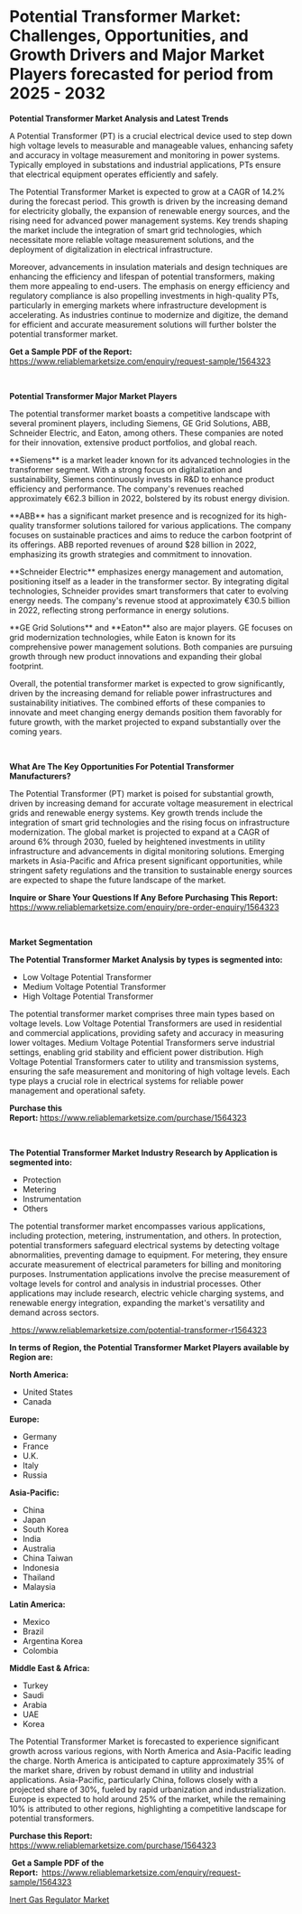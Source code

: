 <p><h1>Potential Transformer Market: Challenges, Opportunities, and Growth Drivers and Major Market Players forecasted for period from 2025 - 2032</h1></p><p><strong>Potential Transformer Market Analysis and Latest Trends</strong></p>
<p><p>A Potential Transformer (PT) is a crucial electrical device used to step down high voltage levels to measurable and manageable values, enhancing safety and accuracy in voltage measurement and monitoring in power systems. Typically employed in substations and industrial applications, PTs ensure that electrical equipment operates efficiently and safely.</p><p>The Potential Transformer Market is expected to grow at a CAGR of 14.2% during the forecast period. This growth is driven by the increasing demand for electricity globally, the expansion of renewable energy sources, and the rising need for advanced power management systems. Key trends shaping the market include the integration of smart grid technologies, which necessitate more reliable voltage measurement solutions, and the deployment of digitalization in electrical infrastructure.</p><p>Moreover, advancements in insulation materials and design techniques are enhancing the efficiency and lifespan of potential transformers, making them more appealing to end-users. The emphasis on energy efficiency and regulatory compliance is also propelling investments in high-quality PTs, particularly in emerging markets where infrastructure development is accelerating. As industries continue to modernize and digitize, the demand for efficient and accurate measurement solutions will further bolster the potential transformer market.</p></p>
<p><strong>Get a Sample PDF of the Report:&nbsp;</strong> <a href="https://www.reliablemarketsize.com/enquiry/request-sample/1564323?utm_campaign=3072&utm_medium=2&utm_source=Github&utm_content=ia&utm_term=08042025&utm_id=potential-transformer">https://www.reliablemarketsize.com/enquiry/request-sample/1564323</a></p>
<p>&nbsp;</p>
<p><strong>Potential Transformer Major Market Players</strong></p>
<p><p>The potential transformer market boasts a competitive landscape with several prominent players, including Siemens, GE Grid Solutions, ABB, Schneider Electric, and Eaton, among others. These companies are noted for their innovation, extensive product portfolios, and global reach.</p><p>**Siemens** is a market leader known for its advanced technologies in the transformer segment. With a strong focus on digitalization and sustainability, Siemens continuously invests in R&D to enhance product efficiency and performance. The company's revenues reached approximately €62.3 billion in 2022, bolstered by its robust energy division.</p><p>**ABB** has a significant market presence and is recognized for its high-quality transformer solutions tailored for various applications. The company focuses on sustainable practices and aims to reduce the carbon footprint of its offerings. ABB reported revenues of around $28 billion in 2022, emphasizing its growth strategies and commitment to innovation.</p><p>**Schneider Electric** emphasizes energy management and automation, positioning itself as a leader in the transformer sector. By integrating digital technologies, Schneider provides smart transformers that cater to evolving energy needs. The company's revenue stood at approximately €30.5 billion in 2022, reflecting strong performance in energy solutions.</p><p>**GE Grid Solutions** and **Eaton** also are major players. GE focuses on grid modernization technologies, while Eaton is known for its comprehensive power management solutions. Both companies are pursuing growth through new product innovations and expanding their global footprint.</p><p>Overall, the potential transformer market is expected to grow significantly, driven by the increasing demand for reliable power infrastructures and sustainability initiatives. The combined efforts of these companies to innovate and meet changing energy demands position them favorably for future growth, with the market projected to expand substantially over the coming years.</p></p>
<p>&nbsp;</p>
<p><strong>What Are The Key Opportunities For Potential Transformer Manufacturers?</strong></p>
<p><p>The Potential Transformer (PT) market is poised for substantial growth, driven by increasing demand for accurate voltage measurement in electrical grids and renewable energy systems. Key growth trends include the integration of smart grid technologies and the rising focus on infrastructure modernization. The global market is projected to expand at a CAGR of around 6% through 2030, fueled by heightened investments in utility infrastructure and advancements in digital monitoring solutions. Emerging markets in Asia-Pacific and Africa present significant opportunities, while stringent safety regulations and the transition to sustainable energy sources are expected to shape the future landscape of the market.</p></p>
<p><strong>Inquire or Share Your Questions If Any Before Purchasing This Report:</strong> <a href="https://www.reliablemarketsize.com/enquiry/pre-order-enquiry/1564323?utm_campaign=3072&utm_medium=2&utm_source=Github&utm_content=ia&utm_term=08042025&utm_id=potential-transformer">https://www.reliablemarketsize.com/enquiry/pre-order-enquiry/1564323</a></p>
<p>&nbsp;</p>
<p><strong>Market Segmentation</strong></p>
<p><strong>The Potential Transformer Market Analysis by types is segmented into:</strong></p>
<p><ul><li>Low Voltage Potential Transformer</li><li>Medium Voltage Potential Transformer</li><li>High Voltage Potential Transformer</li></ul></p>
<p><p>The potential transformer market comprises three main types based on voltage levels. Low Voltage Potential Transformers are used in residential and commercial applications, providing safety and accuracy in measuring lower voltages. Medium Voltage Potential Transformers serve industrial settings, enabling grid stability and efficient power distribution. High Voltage Potential Transformers cater to utility and transmission systems, ensuring the safe measurement and monitoring of high voltage levels. Each type plays a crucial role in electrical systems for reliable power management and operational safety.</p></p>
<p><strong>Purchase this Report:&nbsp;</strong><a href="https://www.reliablemarketsize.com/purchase/1564323?utm_campaign=3072&utm_medium=2&utm_source=Github&utm_content=ia&utm_term=08042025&utm_id=potential-transformer">https://www.reliablemarketsize.com/purchase/1564323</a></p>
<p>&nbsp;</p>
<p><strong>The Potential Transformer Market Industry Research by Application is segmented into:</strong></p>
<p><ul><li>Protection</li><li>Metering</li><li>Instrumentation</li><li>Others</li></ul></p>
<p><p>The potential transformer market encompasses various applications, including protection, metering, instrumentation, and others. In protection, potential transformers safeguard electrical systems by detecting voltage abnormalities, preventing damage to equipment. For metering, they ensure accurate measurement of electrical parameters for billing and monitoring purposes. Instrumentation applications involve the precise measurement of voltage levels for control and analysis in industrial processes. Other applications may include research, electric vehicle charging systems, and renewable energy integration, expanding the market's versatility and demand across sectors.</p></p>
<p><a href="https://www.reliablemarketsize.com/potential-transformer-r1564323?utm_campaign=3072&utm_medium=2&utm_source=Github&utm_content=ia&utm_term=08042025&utm_id=potential-transformer">&nbsp;https://www.reliablemarketsize.com/potential-transformer-r1564323</a></p>
<p><strong>In terms of Region, the Potential Transformer Market Players available by Region are:</strong></p>
<p>
    <p> <strong> North America: </strong>
        <ul>
            <li>United States</li>
            <li>Canada</li>
        </ul>
        </p> 
    <p> <strong> Europe: </strong>
        <ul>
            <li>Germany</li>
            <li>France</li>
            <li>U.K.</li>
            <li>Italy</li>
            <li>Russia</li>
        </ul>
        </p> 
    <p> <strong> Asia-Pacific: </strong>
        <ul>
            <li>China</li>
            <li>Japan</li>
            <li>South Korea</li>
            <li>India</li>
            <li>Australia</li>
            <li>China Taiwan</li>
            <li>Indonesia</li>
            <li>Thailand</li>
            <li>Malaysia</li>
        </ul>
        </p> 
    <p> <strong> Latin America: </strong>
        <ul>
            <li>Mexico</li>
            <li>Brazil</li>
            <li>Argentina Korea</li>
            <li>Colombia</li>
        </ul>
        </p> 
    <p> <strong> Middle East & Africa: </strong>
        <ul>
            <li>Turkey</li>
            <li>Saudi</li>
            <li>Arabia</li>
            <li>UAE</li>
            <li>Korea</li>
        </ul>
    </p>
    </p>
<p><p>The Potential Transformer Market is forecasted to experience significant growth across various regions, with North America and Asia-Pacific leading the charge. North America is anticipated to capture approximately 35% of the market share, driven by robust demand in utility and industrial applications. Asia-Pacific, particularly China, follows closely with a projected share of 30%, fueled by rapid urbanization and industrialization. Europe is expected to hold around 25% of the market, while the remaining 10% is attributed to other regions, highlighting a competitive landscape for potential transformers.</p></p>
<p><strong>Purchase this Report: </strong><a href="https://www.reliablemarketsize.com/purchase/1564323?utm_campaign=3072&utm_medium=2&utm_source=Github&utm_content=ia&utm_term=08042025&utm_id=potential-transformer">https://www.reliablemarketsize.com/purchase/1564323</a></p>
<p>&nbsp;<strong>Get a Sample PDF of the Report:&nbsp;&nbsp;</strong><a href="https://www.reliablemarketsize.com/enquiry/request-sample/1564323?utm_campaign=3072&utm_medium=2&utm_source=Github&utm_content=ia&utm_term=08042025&utm_id=potential-transformer">https://www.reliablemarketsize.com/enquiry/request-sample/1564323</a></p>
<p><strong></strong></p>
<p><p><a href="https://github.com/popupioo/Market-Research-Report-List-1/blob/main/inert-gas-regulator-market.md?utm_campaign=3072&utm_medium=2&utm_source=Github&utm_content=ia&utm_term=08042025&utm_id=potential-transformer">Inert Gas Regulator Market</a></p></p>